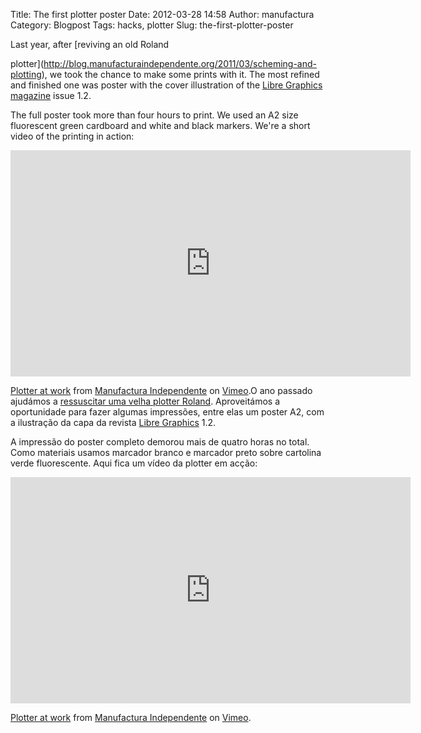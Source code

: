 Title: The first plotter poster
Date: 2012-03-28 14:58
Author: manufactura
Category: Blogpost
Tags: hacks, plotter
Slug: the-first-plotter-poster

<!--:en-->Last year, after [reviving an old Roland
plotter](http://blog.manufacturaindependente.org/2011/03/scheming-and-plotting),
we took the chance to make some prints with it. The most refined and
finished one was poster with the cover illustration of the [Libre
Graphics magazine](http://libregraphicsmag.com) issue 1.2.

The full poster took more than four hours to print. We used an A2 size
fluorescent green cardboard and white and black markers. We're a short
video of the printing in action:

<iframe src="http://player.vimeo.com/video/39161444?color=88aa00" width="640" height="362" frameborder="0"></iframe>

[Plotter at work](http://player.vimeo.com/video/39161444) from
[Manufactura Independente](http://vimeo.com/user6367848) on
[Vimeo](http://vimeo.com).<!--:--><!--:pt-->O ano passado ajudámos a
[ressuscitar uma velha plotter
Roland](http://blog.manufacturaindependente.org/pt/2011/03/scheming-and-plotting).
Aproveitámos a oportunidade para fazer algumas impressões, entre elas um
poster A2, com a ilustração da capa da revista [Libre
Graphics](http://libregraphicsmag.com) 1.2.

A impressão do poster completo demorou mais de quatro horas no total.
Como materiais usamos marcador branco e marcador preto sobre cartolina
verde fluorescente. Aqui fica um vídeo da plotter em acção:

<iframe src="http://player.vimeo.com/video/39161444?color=88aa00" width="640" height="362" frameborder="0"></iframe>

[Plotter at work](http://player.vimeo.com/video/39161444) from
[Manufactura Independente](http://vimeo.com/user6367848) on
[Vimeo](http://vimeo.com).<!--:-->


